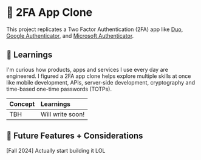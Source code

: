 # 👮 2FA App Clone

This project replicates a Two Factor Authentication (2FA) app like [Duo](https://duo.com/), [Google Authenticator](https://github.com/google/google-authenticator/wiki), and [Microsoft Authenticator](https://www.microsoft.com/en-ca/security/mobile-authenticator-app).

## :book: Learnings

I'm curious how products, apps and services I use every day are engineered. I figured a 2FA app clone helps explore multiple skills at once like mobile development, APIs, server-side development, cryptography and time-based one-time passwords (TOTPs).

| Concept | Learnings |
|:---|:---|
| TBH | Will write soon!|

## :city_sunrise: Future Features + Considerations
[Fall 2024] Actually start building it LOL
